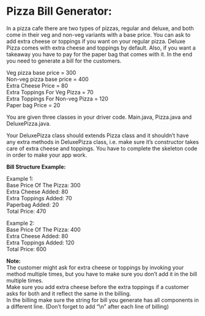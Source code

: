 # Pizza Bill Generator:

In a pizza cafe there are two types of pizzas, regular and deluxe, and both come in their 
veg and non-veg variants with a base price. You can ask to add extra cheese or toppings if you want 
on your regular pizza. Deluxe Pizza comes with extra cheese and toppings by default. Also, if you want 
a takeaway you have to pay for the paper bag that comes with it. In the end you need to generate a bill
for the customers.

Veg pizza base price = 300\
Non-veg pizza base price = 400\
Extra Cheese Price = 80\
Extra Toppings For Veg Pizza = 70\
Extra Toppings For Non-veg Pizza = 120\
Paper bag Price = 20

You are given three classes in your driver code. Main.java, Pizza.java and DeluxePizza.java. 

Your DeluxePizza class should extends Pizza class and it shouldn’t have any extra methods in DeluxePizza class, i.e. 
make sure it’s constructor takes care of extra cheese and toppings. You have to complete the skeleton code in order 
to make your app work.

**Bill Structure Example:**

Example 1:\
Base Price Of The Pizza: 300\
Extra Cheese Added: 80\
Extra Toppings Added: 70\
Paperbag Added: 20\
Total Price: 470

Example 2:\
Base Price Of The Pizza: 400\
Extra Cheese Added: 80\
Extra Toppings Added: 120\
Total Price: 600

**Note:**\
The customer might ask for extra cheese or toppings by invoking your method multiple times, but you have to make sure you don’t add it in the bill multiple times.\
Make sure you add extra cheese before the extra toppings if a customer asks for both and it reflect the same in the billing.\
In the billing make sure the string for bill you generate has all components in a different line. (Don’t forget to add “\n” after each line of billing)
